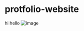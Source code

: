 # protfolio-website
hi hello
![image](https://github.com/siddharth-kvssb/protfolio-website/assets/83657329/0afa9cf0-1b22-4808-ba36-1da9249ffa42)
 
